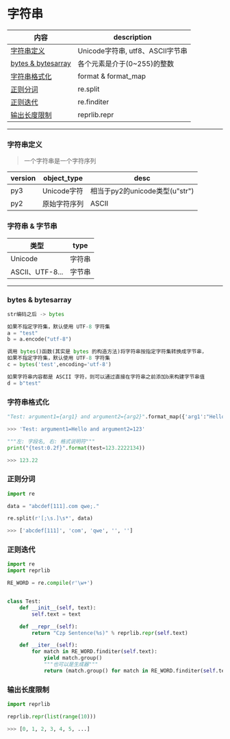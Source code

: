 # 字符串

内容|description
---|---
[字符串定义](#字符串定义)|Unicode字符串, utf8、ASCII字节串
[bytes & bytesarray](#各个元素是介于(0~255)的整数)|各个元素是介于(0~255)的整数
[字符串格式化](#字符串格式化)|format & format_map
[正则分词](#正则分词)|re.split
[正则迭代](#正则迭代)|re.finditer
[输出长度限制](#输出长度限制)|reprlib.repr

---

### 字符串定义
> 一个字符串是一个字符序列

version|object_type|desc
---|---|---
py3|Unicode字符|相当于py2的unicode类型(u"str")
py2|原始字符序列|ASCII

### 字符串 & 字节串
类型|type
---|---
Unicode|字符串
ASCII、UTF-8...|字节串

---
### bytes & bytesarray

```python
str编码之后 -> bytes

如果不指定字符集，默认使用 UTF-8 字符集
a = "test"
b = a.encode("utf-8")

调用 bytes()函数(其实是 bytes 的构造方法)将字符串按指定字符集转换成字节串，
如果不指定字符集，默认使用 UTF-8 字符集
c = bytes('test',encoding='utf-8')

如果字符串内容都是 ASCII 字符，则可以通过直接在字符串之前添加b来构建字节串值
d = b"test"
```

### 字符串格式化
```python
"Test: argument1={arg1} and argument2={arg2}".format_map({'arg1':"Hello",'arg2':123})

>>> 'Test: argument1=Hello and argument2=123'
```

```python
"""左: 字段名, 右: 格式说明符"""
print("{test:0.2f}".format(test=123.2222134))

>>> 123.22
```

### 正则分词
```python
import re

data = "abcdef[111].com qwe;."

re.split(r'[;\s.]\s*', data)

>>> ['abcdef[111]', 'com', 'qwe', '', '']
```

### 正则迭代
```python
import re
import reprlib

RE_WORD = re.compile(r'\w+')


class Test:
    def __init__(self, text):
        self.text = text

    def __repr__(self):
        return "Czp Sentence(%s)" % reprlib.repr(self.text)

    def __iter__(self):
        for match in RE_WORD.finditer(self.text):
            yield match.group()
            """也可以是生成器"""
            return (match.group() for match in RE_WORD.finditer(self.text))
```

### 输出长度限制
```python
import reprlib

reprlib.repr(list(range(10)))

>>> [0, 1, 2, 3, 4, 5, ...]
```
